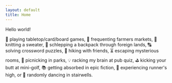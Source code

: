 ```yaml
---
layout: default
title: Home
---
```

Hello world!

🎲 playing tabletop/card/board games,
🥕 frequenting farmers markets,
👚 knitting a sweater,
🎒 schlepping a backpack through foreign lands,
🔠 solving crossword puzzles,
🌄 hiking with friends,
⏳ escaping mysterious rooms,
🍏 picnicking in parks,
💡 racking my brain at pub quiz,
⛳ kicking your butt at mini-golf,
📚 getting absorbed in epic fiction,
🏃 experiencing runner's high, or
🕺 randomly dancing in stairwells.

